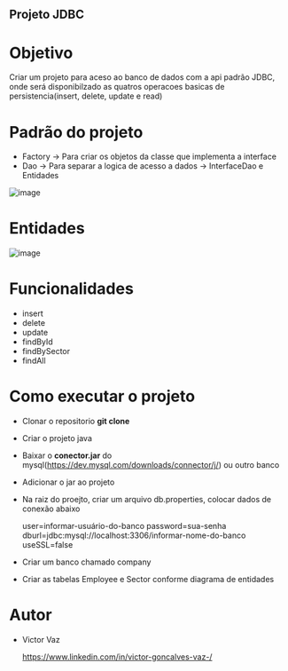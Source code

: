 ## Projeto JDBC 

# Objetivo
Criar um projeto para aceso ao banco de dados com a api padrão JDBC, onde será disponibilzado as quatros operacoes basicas de persistencia(insert, delete, update e read)

# Padrão do projeto
- Factory -> Para criar os objetos da classe que implementa a interface
- Dao -> Para separar a logica de acesso a dados -> InterfaceDao e Entidades

![image](https://github.com/victorvaz001/projectJDBC/assets/42657636/21c168b1-83b1-4819-a95d-bb9668774245)

# Entidades

![image](https://github.com/victorvaz001/projectJDBC/assets/42657636/d1e28f59-cfe8-4e91-9cd9-ff0d8e3b92da)


# Funcionalidades
- insert
- delete
- update
- findById
- findBySector
- findAll

# Como executar o projeto
- Clonar o repositorio **git clone**
- Criar o projeto java
- Baixar o **conector.jar** do mysql(https://dev.mysql.com/downloads/connector/j/) ou outro banco
- Adicionar o jar ao projeto

- Na raiz do proejto, criar um arquivo db.properties, colocar dados de conexão abaixo

  user=informar-usuário-do-banco
  password=sua-senha
  dburl=jdbc:mysql://localhost:3306/informar-nome-do-banco
  useSSL=false


- Criar um banco chamado company
- Criar as tabelas Employee e Sector conforme diagrama de entidades

# Autor
- Victor Vaz
  
  https://www.linkedin.com/in/victor-goncalves-vaz-/
